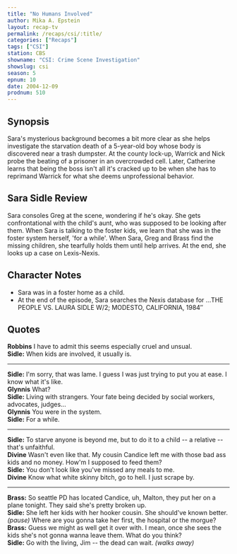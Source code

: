 ```yaml
---
title: "No Humans Involved"
author: Mika A. Epstein
layout: recap-tv
permalink: /recaps/csi/:title/
categories: ["Recaps"]
tags: ["CSI"]
station: CBS
showname: "CSI: Crime Scene Investigation"
showslug: csi
season: 5  
epnum: 10
date: 2004-12-09
prodnum: 510
---
```


## Synopsis

Sara's mysterious background becomes a bit more clear as she helps investigate the starvation death of a 5-year-old boy whose body is discovered near a trash dumpster. At the county lock-up, Warrick and Nick probe the beating of a prisoner in an overcrowded cell. Later, Catherine learns that being the boss isn't all it's cracked up to be when she has to reprimand Warrick for what she deems unprofessional behavior.

## Sara Sidle Review

Sara consoles Greg at the scene, wondering if he's okay. She gets confrontational with the child's aunt, who was supposed to be looking after them. When Sara is talking to the foster kids, we learn that she was in the foster system herself, 'for a while'. When Sara, Greg and Brass find the missing children, she tearfully holds them until help arrives. At the end, she looks up a case on Lexis-Nexis.

## Character Notes

* Sara was in a foster home as a child.  
* At the end of the episode, Sara searches the Nexis database for ...THE PEOPLE VS. LAURA SIDLE W/2; MODESTO, CALIFORNIA, 1984&#8243;

## Quotes

**Robbins** I have to admit this seems especially cruel and unsual.  
**Sidle:** When kids are involved, it usually is.  

- - -

**Sidle:** I'm sorry, that was lame. I guess I was just trying to put you at ease. I know what it's like.  
**Glynnis** What?  
**Sidle:** Living with strangers. Your fate being decided by social workers, advocates, judges...  
**Glynnis** You were in the system.  
**Sidle:** For a while.  

- - -

**Sidle:** To starve anyone is beyond me, but to do it to a child -- a relative -- that's unfaithful.  
**Divine** Wasn't even like that. My cousin Candice left me with those bad ass kids and no money. How'm I supposed to feed them?  
**Sidle:** You don't look like you've missed any meals to me.  
**Divine** Know what white skinny bitch, go to hell. I just scrape by.  

- - -

**Brass:** So seattle PD has located Candice, uh, Malton, they put her on a plane tonight. They said she's pretty broken up.  
**Sidle:** She left her kids with her hooker cousin. She should've known better. _(pause)_ Where are you gonna take her first, the hospital or the morgue?  
**Brass:** Guess we might as well get it over with. I mean, once she sees the kids she's not gonna wanna leave them. What do you think?  
**Sidle:** Go with the living, Jim -- the dead can wait. _(walks away)_